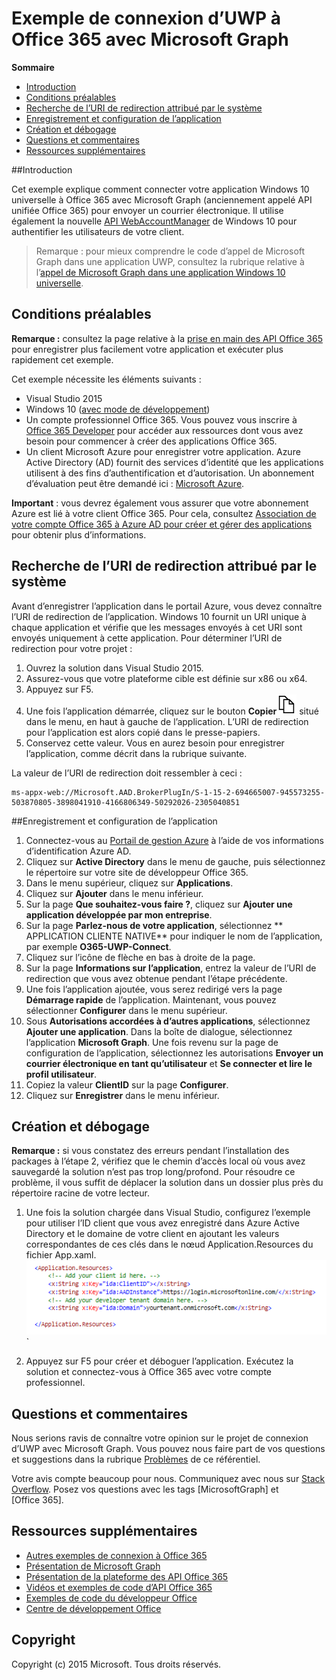 # Exemple de connexion d’UWP à Office 365 avec Microsoft Graph

**Sommaire**  

* [Introduction](#introduction)  
* [Conditions préalables](#prerequisites)  
* [Recherche de l’URI de redirection attribué par le système](#redirect)  
* [Enregistrement et configuration de l’application](#register)  
* [Création et débogage](#build)
* [Questions et commentaires](#questions)
* [Ressources supplémentaires](#additional-resources)

<a name="introduction"></a>
##Introduction

Cet exemple explique comment connecter votre application Windows 10 universelle à Office 365 avec Microsoft Graph (anciennement appelé API unifiée Office 365) pour envoyer un courrier électronique. Il utilise également la nouvelle [API WebAccountManager](http://blogs.technet.com/b/ad/archive/2015/08/03/develop-windows-universal-apps-with-azure-ad-and-the-windows-10-identity-api.aspx) de Windows 10 pour authentifier les utilisateurs de votre client.

> Remarque : pour mieux comprendre le code d’appel de Microsoft Graph dans une application UWP, consultez la rubrique relative à l’[appel de Microsoft Graph dans une application Windows 10 universelle](https://graph.microsoft.io/docs/platform/uwp).


<a name="prerequisites"></a>
## Conditions préalables ##

**Remarque :** consultez la page relative à la [prise en main des API Office 365](http://dev.office.com/getting-started/office365apis?platform=option-windowsuniversal#setup) pour enregistrer plus facilement votre application et exécuter plus rapidement cet exemple.

Cet exemple nécessite les éléments suivants :

  * Visual Studio 2015 
  * Windows 10 ([avec mode de développement](https://msdn.microsoft.com/fr-fr/library/windows/apps/xaml/dn706236.aspx))
  * Un compte professionnel Office 365. Vous pouvez vous inscrire à [Office 365 Developer](https://msdn.microsoft.com/en-us/office/office365/howto/setup-development-environment#bk_Office365Account) pour accéder aux ressources dont vous avez besoin pour commencer à créer des applications Office 365.
  * Un client Microsoft Azure pour enregistrer votre application. Azure Active Directory (AD) fournit des services d’identité que les applications utilisent à des fins d’authentification et d’autorisation. Un abonnement d’évaluation peut être demandé ici : [Microsoft Azure](http://aka.ms/jjm0q7).

**Important** : vous devrez également vous assurer que votre abonnement Azure est lié à votre client Office 365. Pour cela, consultez [Association de votre compte Office 365 à Azure AD pour créer et gérer des applications](https://msdn.microsoft.com/en-us/office/office365/howto/setup-development-environment#bk_CreateAzureSubscription) pour obtenir plus d’informations.

<a name="redirect"></a>
## Recherche de l’URI de redirection attribué par le système

Avant d’enregistrer l’application dans le portail Azure, vous devez connaître l’URI de redirection de l’application. Windows 10 fournit un URI unique à chaque application et vérifie que les messages envoyés à cet URI sont envoyés uniquement à cette application. Pour déterminer l’URI de redirection pour votre projet :

1. Ouvrez la solution dans Visual Studio 2015. 
2. Assurez-vous que votre plateforme cible est définie sur x86 ou x64.
3. Appuyez sur F5.
4. Une fois l’application démarrée, cliquez sur le bouton **Copier**![Texte de remplacement](../readme-images/copy_icon.png) situé dans le menu, en haut à gauche de l’application. L’URI de redirection pour l’application est alors copié dans le presse-papiers. 
5. Conservez cette valeur. Vous en aurez besoin pour enregistrer l’application, comme décrit dans la rubrique suivante. 


La valeur de l’URI de redirection doit ressembler à ceci : 
```
ms-appx-web://Microsoft.AAD.BrokerPlugIn/S-1-15-2-694665007-945573255-503870805-3898041910-4166806349-50292026-2305040851
```


<a name="register"></a>
##Enregistrement et configuration de l’application

1.	Connectez-vous au [Portail de gestion Azure](http://aka.ms/i5b8dz) à l’aide de vos informations d’identification Azure AD.
2.	Cliquez sur **Active Directory** dans le menu de gauche, puis sélectionnez le répertoire sur votre site de développeur Office 365.
3.	Dans le menu supérieur, cliquez sur **Applications**.
4.	Cliquez sur **Ajouter** dans le menu inférieur.
5.	Sur la page **Que souhaitez-vous faire ?**, cliquez sur **Ajouter une application développée par mon entreprise**.
6.	Sur la page **Parlez-nous de votre application**, sélectionnez ** APPLICATION CLIENTE NATIVE** pour indiquer le nom de l’application, par exemple **O365-UWP-Connect**.
7.	Cliquez sur l’icône de flèche en bas à droite de la page.
8.	Sur la page **Informations sur l’application**, entrez la valeur de l’URI de redirection que vous avez obtenue pendant l’étape précédente.
9.	Une fois l’application ajoutée, vous serez redirigé vers la page **Démarrage rapide** de l’application. Maintenant, vous pouvez sélectionner **Configurer** dans le menu supérieur.
10.	Sous **Autorisations accordées à d’autres applications**, sélectionnez **Ajouter une application**. Dans la boîte de dialogue, sélectionnez l’application **Microsoft Graph**. Une fois revenu sur la page de configuration de l’application, sélectionnez les autorisations **Envoyer un courrier électronique en tant qu’utilisateur** et **Se connecter et lire le profil utilisateur**.
11.	Copiez la valeur **ClientID** sur la page **Configurer**.
12.	Cliquez sur **Enregistrer** dans le menu inférieur.

<a name="build"></a>
## Création et débogage ##

**Remarque :** si vous constatez des erreurs pendant l’installation des packages à l’étape 2, vérifiez que le chemin d’accès local où vous avez sauvegardé la solution n’est pas trop long/profond. Pour résoudre ce problème, il vous suffit de déplacer la solution dans un dossier plus près du répertoire racine de votre lecteur.

1. Une fois la solution chargée dans Visual Studio, configurez l’exemple pour utiliser l’ID client que vous avez enregistré dans Azure Active Directory et le domaine de votre client en ajoutant les valeurs correspondantes de ces clés dans le nœud Application.Resources du fichier App.xaml.
![Exemple de connexion d’UWP à Office 365 avec Microsoft Graph](../readme-images/ClientTenant.png "Valeur de l’ID client dans le fichier App.xaml")`

2. Appuyez sur F5 pour créer et déboguer l’application. Exécutez la solution et connectez-vous à Office 365 avec votre compte professionnel.


<a name="questions"></a>
## Questions et commentaires

Nous serions ravis de connaître votre opinion sur le projet de connexion d’UWP avec Microsoft Graph. Vous pouvez nous faire part de vos questions et suggestions dans la rubrique [Problèmes](https://github.com/OfficeDev/O365-UWP-Microsoft-Graph-Connect/issues) de ce référentiel.

Votre avis compte beaucoup pour nous. Communiquez avec nous sur [Stack Overflow](http://stackoverflow.com/questions/tagged/office365+or+microsoftgraph). Posez vos questions avec les tags [MicrosoftGraph] et [Office 365].

<a name="additional-resources"></a>
## Ressources supplémentaires ##

- [Autres exemples de connexion à Office 365](https://github.com/OfficeDev?utf8=%E2%9C%93&query=-Connect)
- [Présentation de Microsoft Graph](http://graph.microsoft.io)
- [Présentation de la plateforme des API Office 365](https://msdn.microsoft.com/office/office365/howto/platform-development-overview)
- [Vidéos et exemples de code d’API Office 365](https://msdn.microsoft.com/office/office365/howto/starter-projects-and-code-samples)
- [Exemples de code du développeur Office](http://dev.office.com/code-samples)
- [Centre de développement Office](http://dev.office.com/)


## Copyright
Copyright (c) 2015 Microsoft. Tous droits réservés.


